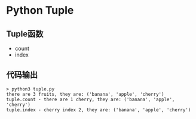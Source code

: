 # Python Tuple

## Tuple函数

- count
- index

## 代码输出
```
> python3 tuple.py
there are 3 fruits, they are: ('banana', 'apple', 'cherry')
tuple.count - there are 1 cherry, they are: ('banana', 'apple', 'cherry')
tuple.index - cherry index 2, they are: ('banana', 'apple', 'cherry')
```